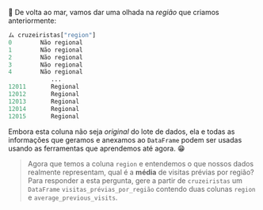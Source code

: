 :ocean: De volta ao mar, vamos dar uma olhada na _região_ que criamos anteriormente:

```python
ム cruzeiristas["region"]
0        Não regional
1        Não regional
2        Não regional
3        Não regional
4        Não regional
            ...     
12011       Regional
12012       Regional
12013       Regional
12014       Regional
12015       Regional
```

Embora esta coluna não seja _original_ do lote de dados, ela e todas as informações que geramos e anexamos ao `DataFrame` podem ser usadas usando as ferramentas que aprendemos até agora. :grin:

> Agora que temos a coluna `region` e entendemos o que nossos dados realmente representam, qual é a **média** de visitas prévias por região? Para responder a esta pergunta, gere a partir de `cruzeiristas` um `DataFrame` `visitas_prévias_por_região` contendo duas colunas `region` e `average_previous_visits`.


